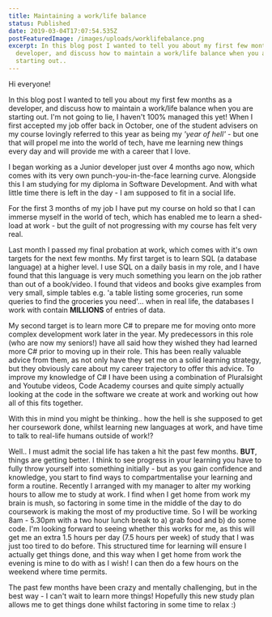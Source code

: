 ```yaml
---
title: Maintaining a work/life balance
status: Published
date: 2019-03-04T17:07:54.535Z
postFeaturedImage: /images/uploads/worklifebalance.png
excerpt: In this blog post I wanted to tell you about my first few months as a
  developer, and discuss how to maintain a work/life balance when you are
  starting out..
---
```

Hi everyone!

In this blog post I wanted to tell you about my first few months as a developer, and discuss how to maintain a work/life balance when you are starting out. I'm not going to lie, I haven't 100% managed this yet! When I first accepted my job offer back in October, one of the student advisers on my course lovingly referred to this year as being my *'year of hell'* - but one that will propel me into the world of tech, have me learning new things every day and will provide me with a career that I love.

I began working as a Junior developer just over 4 months ago now, which comes with its very own punch-you-in-the-face learning curve. Alongside this I am studying for my diploma in Software Development. And with what little time there is left in the day - I am supposed to fit in a social life.

For the first 3 months of my job I have put my course on hold so that I can immerse myself in the world of tech, which has enabled me to learn a shed-load at work - but the guilt of not progressing with my course has felt very real.

Last month I passed my final probation at work, which comes with it's own targets for the next few months. My first target is to learn SQL (a database language) at a higher level. I use SQL on a daily basis in my role, and I have found that this language is very much something you learn on the job rather than out of a book/video. I found that videos and books give examples from very small, simple tables e.g. 'a table listing some groceries, run some queries to find the groceries you need'... when in real life, the databases I work with contain **MILLIONS** of entries of data.

My second target is to learn more C# to prepare me for moving onto more complex development work later in the year. My predecessors in this role (who are now my seniors!) have all said how they wished they had learned more C# prior to moving up in their role. This has been really valuable advice from them, as not only have they set me on a solid learning strategy, but they obviously care about my career trajectory to offer this advice. To improve my knowledge of C# I have been using a combination of Pluralsight and Youtube videos, Code Academy courses and quite simply actually looking at the code in the software we create at work and working out how all of this fits together.

With this in mind you might be thinking.. how the hell is she supposed to get her coursework done, whilst learning new languages at work, and have time to talk to real-life humans outside of work!?

Well.. I must admit the social life has taken a hit the past few months. **BUT**, things are getting better. I think to see progress in your learning you have to fully throw yourself into something initially - but as you gain confidence and knowledge, you start to find ways to compartmentalise your learning and form a routine. Recently I arranged with my manager to alter my working hours to allow me to study at work. I find when I get home from work my brain is mush, so factoring in some time in the middle of the day to do coursework is making the most of my productive time. So I will be working 8am - 5.30pm with a two hour lunch break to a) grab food and b) do some code. I'm looking forward to seeing whether this works for me, as this will get me an extra 1.5 hours per day (7.5 hours per week) of study that I was just too tired to do before. This structured time for learning will ensure I actually get things done, and this way when I get home from work the evening is mine to do with as I wish! I can then do a few hours on the weekend where time permits.

The past few months have been crazy and mentally challenging, but in the best way - I can't wait to learn more things! Hopefully this new study plan allows me to get things done whilst factoring in some time to relax :)